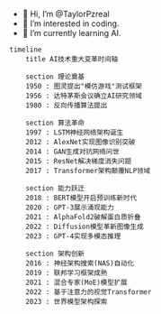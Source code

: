 - 👋 Hi, I’m @TaylorPzreal
- 👀 I’m interested in coding.
- 🌱 I’m currently learning AI.

<!---
TaylorPzreal/TaylorPzreal is a ✨ special ✨ repository because its `README.md` (this file) appears on your GitHub profile.
You can click the Preview link to take a look at your changes.
--->

```mermaid
timeline
    title AI技术重大变革时间轴
    
    section 理论奠基
    1950 : 图灵提出"模仿游戏"测试框架
    1956 : 达特茅斯会议确立AI研究领域
    1980 : 反向传播算法提出
    
    section 算法革命
    1997 : LSTM神经网络架构诞生
    2012 : AlexNet实现图像识别突破
    2014 : GAN生成对抗网络问世
    2015 : ResNet解决梯度消失问题
    2017 : Transformer架构颠覆NLP领域
    
    section 能力跃迁
    2018 : BERT模型开启预训练新时代
    2020 : GPT-3展示涌现能力
    2021 : AlphaFold2破解蛋白质折叠
    2022 : Diffusion模型革新图像生成
    2023 : GPT-4实现多模态推理
    
    section 架构创新
    2016 : 神经架构搜索(NAS)自动化
    2019 : 联邦学习框架成熟
    2021 : 混合专家(MoE)模型扩展
    2022 : 基于注意力的视觉Transformer
    2023 : 世界模型架构探索
```

